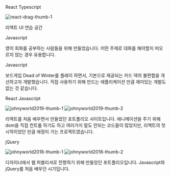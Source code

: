 <div class="skill-tags">
  <span class="skill-tags__tag">React</span>
  <span class="skill-tags__tag">Typescript</span>
</div>

![react-drag-thumb-1](https://johnyworld2019.s3.ap-northeast-2.amazonaws.com/images/resume/react-drag-thumb-1-min.png)

리액트 UI 연습 공간

<div class="skill-tags">
  <span class="skill-tags__tag">Javascript</span>
</div>

영어 회화를 공부하는 사람들을 위해 만들었습니다. 어떤 주제로 대화를 해야할지 떠오르지 않는 경우 유용합니다.

<div class="skill-tags">
  <span class="skill-tags__tag">Javascript</span>
</div>

보드게임 Dead of Winter를 플레이 하면서, 기본으로 제공되는 카드 덱의 불편함을 개선하고자 개발했습니다. 직접 사용하기 위해 만드는 애플리케이션 만큼 재미있는 개발도 없는 것 같습니다.

<div class="skill-tags">
  <span class="skill-tags__tag">React</span>
  <span class="skill-tags__tag">Javascript</span>
</div>

![johnyworld2019-thumb-1](https://johnyworld2019.s3.ap-northeast-2.amazonaws.com/images/resume/johnyworld2019-1.jpg)
![johnyworld2019-thumb-2](https://johnyworld2019.s3.ap-northeast-2.amazonaws.com/images/resume/johnyworld2019-2.jpg)

리액트를 처음 배우면서 만들었던 포트폴리오 사이트입니다. 애니메이션을 주기 위해 dom을 직접 컨트롤 하기도 하고 여러가지 말도 안되는 코드들이 많았지만, 리액트의 첫 시작이었던 만큼 애정이 가는 프로젝트였습니다.

<div class="skill-tags">
  <span class="skill-tags__tag">jQuery</span>
</div>

![johnyworld2018-thumb-1](https://johnyworld2019.s3.ap-northeast-2.amazonaws.com/images/resume/johnyworld2018-1.jpg)
![johnyworld2018-thumb-2](https://johnyworld2019.s3.ap-northeast-2.amazonaws.com/images/resume/johnyworld2018-2.jpg)

디자이너에서 웹 퍼블리셔로 전향하기 위해 만들었던 포트폴리오입니다. Javascript와 jQuery를 처음 배우던 시기입니다.
